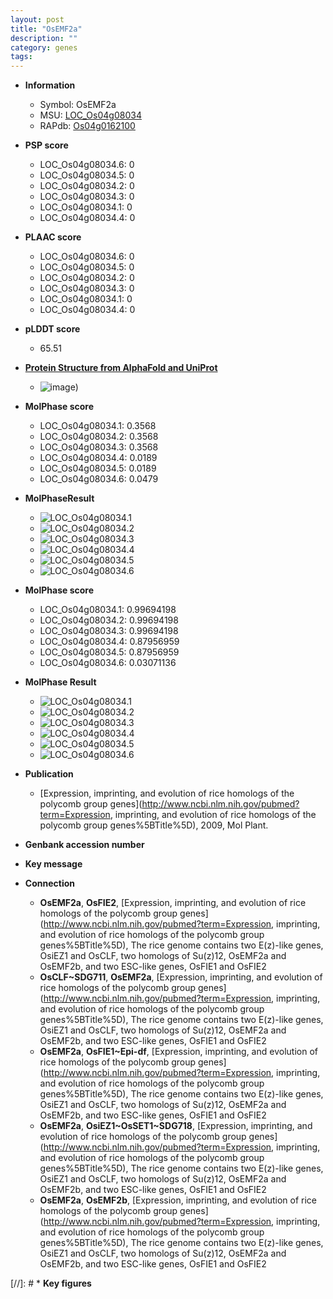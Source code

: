 ```yaml
---
layout: post
title: "OsEMF2a"
description: ""
category: genes
tags: 
---
```


* **Information**  
    + Symbol: OsEMF2a  
    + MSU: [LOC_Os04g08034](http://rice.plantbiology.msu.edu/cgi-bin/ORF_infopage.cgi?orf=LOC_Os04g08034)  
    + RAPdb: [Os04g0162100](http://rapdb.dna.affrc.go.jp/viewer/gbrowse_details/irgsp1?name=Os04g0162100)  

* **PSP score**  
    + LOC_Os04g08034.6: 0 
    + LOC_Os04g08034.5: 0 
    + LOC_Os04g08034.2: 0 
    + LOC_Os04g08034.3: 0 
    + LOC_Os04g08034.1: 0 
    + LOC_Os04g08034.4: 0 

* **PLAAC score**  
    + LOC_Os04g08034.6: 0 
    + LOC_Os04g08034.5: 0 
    + LOC_Os04g08034.2: 0 
    + LOC_Os04g08034.3: 0 
    + LOC_Os04g08034.1: 0 
    + LOC_Os04g08034.4: 0 

* **pLDDT score**
    + 65.51

* **[Protein Structure from AlphaFold and UniProt](https://www.uniprot.org/uniprotkb/Q0JF48/entry#structure)**
    + ![image](https://ricepsp.github.io/images/Q0/AF-Q0JF48-F1.png))

* **MolPhase score**
    + LOC_Os04g08034.1: 0.3568
    + LOC_Os04g08034.2: 0.3568
    + LOC_Os04g08034.3: 0.3568
    + LOC_Os04g08034.4: 0.0189
    + LOC_Os04g08034.5: 0.0189
    + LOC_Os04g08034.6: 0.0479

* **MolPhaseResult**
    + ![LOC_Os04g08034.1](https://ricepsp.github.io/pictures/LOC_Os04g/LOC_Os04g08034.1.png)
    + ![LOC_Os04g08034.2](https://ricepsp.github.io/pictures/LOC_Os04g/LOC_Os04g08034.2.png)
    + ![LOC_Os04g08034.3](https://ricepsp.github.io/pictures/LOC_Os04g/LOC_Os04g08034.3.png)
    + ![LOC_Os04g08034.4](https://ricepsp.github.io/pictures/LOC_Os04g/LOC_Os04g08034.4.png)
    + ![LOC_Os04g08034.5](https://ricepsp.github.io/pictures/LOC_Os04g/LOC_Os04g08034.5.png)
    + ![LOC_Os04g08034.6](https://ricepsp.github.io/pictures/LOC_Os04g/LOC_Os04g08034.6.png)

* **MolPhase score**
    + LOC_Os04g08034.1: 0.99694198
    + LOC_Os04g08034.2: 0.99694198
    + LOC_Os04g08034.3: 0.99694198
    + LOC_Os04g08034.4: 0.87956959
    + LOC_Os04g08034.5: 0.87956959
    + LOC_Os04g08034.6: 0.03071136

* **MolPhase Result**
    + ![LOC_Os04g08034.1](https://304243504.github.io/Pictures/LOC_Os04g/LOC_Os04g08034.1.png)
    + ![LOC_Os04g08034.2](https://304243504.github.io/Pictures/LOC_Os04g/LOC_Os04g08034.2.png)
    + ![LOC_Os04g08034.3](https://304243504.github.io/Pictures/LOC_Os04g/LOC_Os04g08034.3.png)
    + ![LOC_Os04g08034.4](https://304243504.github.io/Pictures/LOC_Os04g/LOC_Os04g08034.4.png)
    + ![LOC_Os04g08034.5](https://304243504.github.io/Pictures/LOC_Os04g/LOC_Os04g08034.5.png)
    + ![LOC_Os04g08034.6](https://304243504.github.io/Pictures/LOC_Os04g/LOC_Os04g08034.6.png)

* **Publication**  
    + [Expression, imprinting, and evolution of rice homologs of the polycomb group genes](http://www.ncbi.nlm.nih.gov/pubmed?term=Expression, imprinting, and evolution of rice homologs of the polycomb group genes%5BTitle%5D), 2009, Mol Plant.

* **Genbank accession number**  

* **Key message**  

* **Connection**  
    + __OsEMF2a__, __OsFIE2__, [Expression, imprinting, and evolution of rice homologs of the polycomb group genes](http://www.ncbi.nlm.nih.gov/pubmed?term=Expression, imprinting, and evolution of rice homologs of the polycomb group genes%5BTitle%5D), The rice genome contains two E(z)-like genes, OsiEZ1 and OsCLF, two homologs of Su(z)12, OsEMF2a and OsEMF2b, and two ESC-like genes, OsFIE1 and OsFIE2
    + __OsCLF~SDG711__, __OsEMF2a__, [Expression, imprinting, and evolution of rice homologs of the polycomb group genes](http://www.ncbi.nlm.nih.gov/pubmed?term=Expression, imprinting, and evolution of rice homologs of the polycomb group genes%5BTitle%5D), The rice genome contains two E(z)-like genes, OsiEZ1 and OsCLF, two homologs of Su(z)12, OsEMF2a and OsEMF2b, and two ESC-like genes, OsFIE1 and OsFIE2
    + __OsEMF2a__, __OsFIE1~Epi-df__, [Expression, imprinting, and evolution of rice homologs of the polycomb group genes](http://www.ncbi.nlm.nih.gov/pubmed?term=Expression, imprinting, and evolution of rice homologs of the polycomb group genes%5BTitle%5D), The rice genome contains two E(z)-like genes, OsiEZ1 and OsCLF, two homologs of Su(z)12, OsEMF2a and OsEMF2b, and two ESC-like genes, OsFIE1 and OsFIE2
    + __OsEMF2a__, __OsiEZ1~OsSET1~SDG718__, [Expression, imprinting, and evolution of rice homologs of the polycomb group genes](http://www.ncbi.nlm.nih.gov/pubmed?term=Expression, imprinting, and evolution of rice homologs of the polycomb group genes%5BTitle%5D), The rice genome contains two E(z)-like genes, OsiEZ1 and OsCLF, two homologs of Su(z)12, OsEMF2a and OsEMF2b, and two ESC-like genes, OsFIE1 and OsFIE2
    + __OsEMF2a__, __OsEMF2b__, [Expression, imprinting, and evolution of rice homologs of the polycomb group genes](http://www.ncbi.nlm.nih.gov/pubmed?term=Expression, imprinting, and evolution of rice homologs of the polycomb group genes%5BTitle%5D), The rice genome contains two E(z)-like genes, OsiEZ1 and OsCLF, two homologs of Su(z)12, OsEMF2a and OsEMF2b, and two ESC-like genes, OsFIE1 and OsFIE2

[//]: # * **Key figures**  


